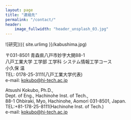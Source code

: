 ```yaml
---
layout: page
title: "連絡先"
permalink: "/contact/"
header:
    image_fullwidth: "header_unsplash_03.jpg"
---
```

![研究]({{ site.urlimg }}/kabushima.jpg)

〒031-8501 青森県八戸市妙字大開88-1  
八戸工業大学 工学部 工学科 システム情報工学コース  
小久保 温  
TEL: 0178-25-3111(八戸工業大学代表)  
e-mail: kokubo@hi-tech.ac.jp

Atsushi Kokubo, Ph.D.,  
Dept. of Eng., Hachinohe Inst. of Tech.,  
88-1 Ohbiraki, Myo, Hachinohe, Aomori 031-8501, Japan.  
TEL:+81-178-25-8111(Hachinohe Inst. of Tech.)  
e-mail: kokubo@hi-tech.ac.jp
